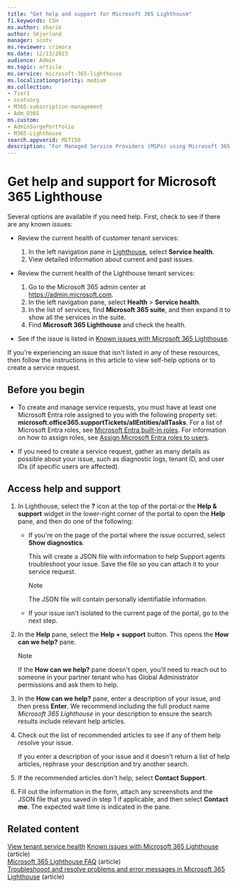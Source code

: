 ```yaml
---
title: "Get help and support for Microsoft 365 Lighthouse"
f1.keywords: CSH
ms.author: sharik
author: SKjerland
manager: scotv
ms.reviewer: crimora
ms.date: 12/13/2023
audience: Admin
ms.topic: article
ms.service: microsoft-365-lighthouse
ms.localizationpriority: medium
ms.collection:
- Tier1
- scotvorg
- M365-subscription-management
- Adm_O365
ms.custom:
- AdminSurgePortfolio
- M365-Lighthouse                         
search.appverid: MET150
description: "For Managed Service Providers (MSPs) using Microsoft 365 Lighthouse, learn how to get help and support."
---
```


# Get help and support for Microsoft 365 Lighthouse 

Several options are available if you need help. First, check to see if there are any known issues:

- Review the current health of customer tenant services:

    1. In the left navigation pane in <a href="https://go.microsoft.com/fwlink/p/?linkid=2168110" target="_blank">Lighthouse</a>, select **Service health**. 
    2. View detailed information about current and past issues.

- Review the current health of the Lighthouse tenant services:

    1. Go to the Microsoft 365 admin center at <a href="https://go.microsoft.com/fwlink/p/?linkid=2024339" target="_blank">https://admin.microsoft.com</a>.
    2. In the left navigation pane, select **Health** > **Service health**.
    3. In the list of services, find **Microsoft 365 suite**, and then expand it to show all the services in the suite.
    4. Find **Microsoft 365 Lighthouse** and check the health.

- See if the issue is listed in [Known issues with Microsoft 365 Lighthouse](/microsoft-365/lighthouse/m365-lighthouse-known-issues).

If you're experiencing an issue that isn't listed in any of these resources, then follow the instructions in this article to view self-help options or to create a service request.

## Before you begin

- To create and manage service requests, you must have at least one Microsoft Entra role assigned to you with the following property set: **microsoft.office365.supportTickets/allEntities/allTasks**. For a list of Microsoft Entra roles, see [Microsoft Entra built-in roles](/azure/active-directory/roles/permissions-reference). For information on how to assign roles, see [Assign Microsoft Entra roles to users](/azure/active-directory/roles/manage-roles-portal).

- If you need to create a service request, gather as many details as possible about your issue, such as diagnostic logs, tenant ID, and user IDs (if specific users are affected).

## Access help and support

1. In Lighthouse, select the **?** icon at the top of the portal or the **Help & support** widget in the lower-right corner of the portal to open the **Help** pane, and then do one of the following:
  
   - If you're on the page of the portal where the issue occurred, select **Show diagnostics**.

        This will create a JSON file with information to help Support agents troubleshoot your issue. Save the file so you can attach it to your service request.

        > [!NOTE]
        > The JSON file will contain personally identifiable information.

   - If your issue isn't isolated to the current page of the portal, go to the next step.

2. In the **Help** pane, select the **Help + support** button. This opens the **How can we help?** pane.

    > [!NOTE]
    > If the **How can we help?** pane doesn't open, you'll need to reach out to someone in your partner tenant who has Global Administrator permissions and ask them to help.

3. In the **How can we help?** pane, enter a description of your issue, and then press **Enter**. We recommend including the full product name *Microsoft 365 Lighthouse* in your description to ensure the search results include relevant help articles.

4. Check out the list of recommended articles to see if any of them help resolve your issue.

    If you enter a description of your issue and it doesn't return a list of help articles, rephrase your description and try another search.

5. If the recommended articles don't help, select **Contact Support**.

6. Fill out the information in the form, attach any screenshots and the JSON file that you saved in step&nbsp;1 if applicable, and then select **Contact me**. The expected wait time is indicated in the pane.

## Related content

[View tenant service health](m365-lighthouse-view-service-health.md)
[Known issues with Microsoft 365 Lighthouse](m365-lighthouse-known-issues.md) (article)\
[Microsoft 365 Lighthouse FAQ](m365-lighthouse-faq.yml) (article)\
[Troubleshooot and resolve problems and error messages in Microsoft 365 Lighthouse](m365-lighthouse-troubleshoot.md) (article)
